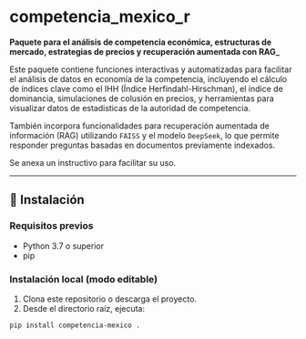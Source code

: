 # competencia_mexico_r

**Paquete para el análisis de competencia económica, estructuras de mercado, estrategias de precios y recuperación aumentada con RAG_**

Este paquete contiene funciones interactivas y automatizadas para facilitar el análisis de datos en economía de la competencia, incluyendo el cálculo de índices clave como el IHH (Índice Herfindahl-Hirschman), el índice de dominancia, simulaciones de colusión en precios, y herramientas para visualizar datos de estadisticas de la autoridad de competencia.

También incorpora funcionalidades para recuperación aumentada de información (RAG) utilizando `FAISS` y el modelo `DeepSeek`, lo que permite responder preguntas basadas en documentos previamente indexados.

Se anexa un instructivo para facilitar su uso. 

---

## 🚀 Instalación

### Requisitos previos

- Python 3.7 o superior
- pip

### Instalación local (modo editable)

1. Clona este repositorio o descarga el proyecto.
2. Desde el directorio raíz, ejecuta:

```bash
pip install competencia-mexico .



